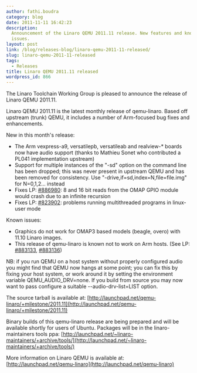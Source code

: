 ```yaml
---
author: fathi.boudra
category: blog
date: 2011-11-11 16:42:23
description:
  Announcement of the Linaro QEMU 2011.11 release. New features and known
  issues.
layout: post
link: /blog/releases-blog/linaro-qemu-2011-11-released/
slug: linaro-qemu-2011-11-released
tags:
  - Releases
title: Linaro QEMU 2011.11 released
wordpress_id: 866
---
```


The Linaro Toolchain Working Group is pleased to announce the
release of Linaro QEMU 2011.11.

Linaro QEMU 2011.11 is the latest monthly release of
qemu-linaro. Based off upstream (trunk) QEMU, it includes a
number of Arm-focused bug fixes and enhancements.

New in this month's release:

- The Arm vexpress-a9, versatilepb, versatileab and realview-\*
  boards now have audio support (thanks to Mathieu Sonet who
  contributed a PL041 implementation upstream)
- Support for multiple instances of the "-sd" option on the
  command line has been dropped; this was never present in
  upstream QEMU and has been removed for consistency. Use
  "-drive,if=sd,index=N,file=file.img" for N=0,1,2... instead
- Fixes LP: [#886980](http://launchpad.net/bugs/886980): 8 and 16 bit reads from the OMAP GPIO module
  would crash due to an infinite recursion
- Fixes LP: [#823902](http://launchpad.net/bugs/823902): problems running multithreaded programs in
  linux-user mode

Known issues:

- Graphics do not work for OMAP3 based models (beagle, overo)
  with 11.10 Linaro images.
- This release of qemu-linaro is known not to work on Arm hosts.
  (See LP: [#883133](http://launchpad.net/bugs/883133), [#883136](http://launchpad.net/bugs/883136))

NB: if you run QEMU on a host system without properly configured
audio you might find that QEMU now hangs at some point; you can
fix this by fixing your host system, or work around it by setting
the environment variable QEMU_AUDIO_DRV=none.
If you build from source you may now want to pass configure
a suitable --audio-drv-list=LIST option.

The source tarball is available at:
[http://launchpad.net/qemu-linaro/+milestone/2011.11](http://launchpad.net/qemu-linaro/+milestone/2011.11)

Binary builds of this qemu-linaro release are being prepared and
will be available shortly for users of Ubuntu. Packages will be in
the linaro-maintainers tools ppa:
[http://launchpad.net/~linaro-maintainers/+archive/tools/](http://launchpad.net/~linaro-maintainers/+archive/tools/)

More information on Linaro QEMU is available at:
[http://launchpad.net/qemu-linaro](http://launchpad.net/qemu-linaro)
